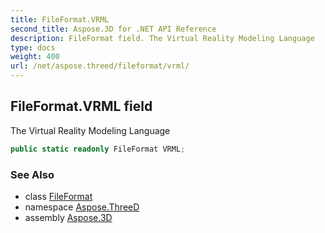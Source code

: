 ```yaml
---
title: FileFormat.VRML
second_title: Aspose.3D for .NET API Reference
description: FileFormat field. The Virtual Reality Modeling Language
type: docs
weight: 400
url: /net/aspose.threed/fileformat/vrml/
---
```

## FileFormat.VRML field

The Virtual Reality Modeling Language

```csharp
public static readonly FileFormat VRML;
```

### See Also

* class [FileFormat](../)
* namespace [Aspose.ThreeD](../../fileformat/)
* assembly [Aspose.3D](../../../)


